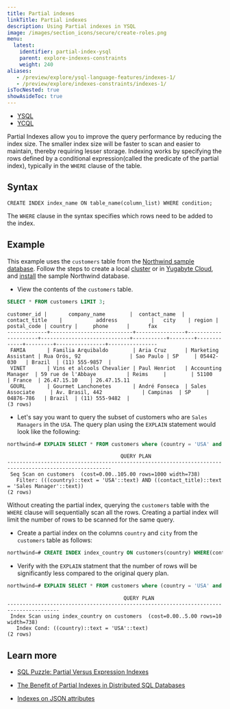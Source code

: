 ```yaml
---
title: Partial indexes
linkTitle: Partial indexes
description: Using Partial indexes in YSQL
image: /images/section_icons/secure/create-roles.png
menu:
  latest:
    identifier: partial-index-ysql
    parent: explore-indexes-constraints
    weight: 240
aliases:
   - /preview/explore/ysql-language-features/indexes-1/
   - /preview/explore/indexes-constraints/indexes-1/
isTocNested: true
showAsideToc: true
---
```


<ul class="nav nav-tabs-alt nav-tabs-yb">
  <li >
    <a href="../partial-index-ysql/" class="nav-link active">
      <i class="icon-postgres" aria-hidden="true"></i>
      YSQL
    </a>
  </li>

  <li >
    <a href="../partial-index-ycql/" class="nav-link">
      <i class="icon-cassandra" aria-hidden="true"></i>
      YCQL
    </a>
  </li>
</ul>

Partial Indexes allow you to improve the query performance by reducing the index size. The smaller index size will be faster to scan and easier to maintain, thereby requiring lesser storage.
Indexing works by specifying the rows defined by a conditional expression(called the predicate of the partial index), typically in the `WHERE` clause of the table.

## Syntax

```ysql
CREATE INDEX index_name ON table_name(column_list) WHERE condition;
```

The `WHERE` clause in the syntax specifies which rows need to be added to the index.

## Example

This example uses the `customers` table from the [Northwind sample database](/latest/sample-data/northwind/). Follow the steps to create a local [cluster](/latest/quick-start/) or in [Yugabyte Cloud](/latest/yugabyte-cloud/cloud-connect/), and [install](/latest/sample-data/northwind/#install-the-northwind-sample-database) the sample Northwind database.

- View the contents of the `customers` table.

```sql
SELECT * FROM customers LIMIT 3;
```

```output
customer_id |       company_name        |  contact_name  |    contact_title    |           address           |   city    | region | postal_code | country |     phone      |      fax
-------------+---------------------------+----------------+---------------------+-----------------------------+-----------+--------+-------------+---------+----------------+----------------
 FAMIA       | Familia Arquibaldo        | Aria Cruz      | Marketing Assistant | Rua Orós, 92                | Sao Paulo | SP     | 05442-030   | Brazil  | (11) 555-9857  |
 VINET       | Vins et alcools Chevalier | Paul Henriot   | Accounting Manager  | 59 rue de l'Abbaye          | Reims     |        | 51100       | France  | 26.47.15.10    | 26.47.15.11
 GOURL       | Gourmet Lanchonetes       | André Fonseca  | Sales Associate     | Av. Brasil, 442             | Campinas  | SP     | 04876-786   | Brazil  | (11) 555-9482  |
(3 rows)
```

- Let's say you want to query the subset of customers who are `Sales Managers` in the `USA`. The query plan using the `EXPLAIN` statement would look like the following:

```sql
northwind=# EXPLAIN SELECT * FROM customers where (country = 'USA' and contact_title = 'Sales Manager');
```

```output
                                     QUERY PLAN
--------------------------------------------------------------------------------------------------------
 Seq Scan on customers  (cost=0.00..105.00 rows=1000 width=738)
   Filter: (((country)::text = 'USA'::text) AND ((contact_title)::text = 'Sales Manager'::text))
(2 rows)
```

Without creating the partial index, querying the `customers` table with the `WHERE` clause will sequentially scan all the rows. Creating a partial index will limit the number of rows to be scanned for the same query.

- Create a partial index on the columns `country` and `city` from the `customers` table as follows:

```sql
northwind=# CREATE INDEX index_country ON customers(country) WHERE(contact_title = 'Sales Manager');
```

- Verify with the `EXPLAIN` statment that the number of rows will be significantly less compared to the original query plan.

```sql
northwind=# EXPLAIN SELECT * FROM customers where (country = 'USA' and contact_title = 'Sales Manager');
```

```output
                                      QUERY PLAN
---------------------------------------------------------------------------------------
 Index Scan using index_country on customers  (cost=0.00..5.00 rows=10 width=738)
   Index Cond: ((country)::text = 'USA'::text)
(2 rows)

```

## Learn more

- [SQL Puzzle: Partial Versus Expression Indexes](https://blog.yugabyte.com/sql-puzzle-partial-versus-expression-indexes/)

- [The Benefit of Partial Indexes in Distributed SQL Databases](https://blog.yugabyte.com/the-benefit-of-partial-indexes-in-distributed-sql-databases/)

- [Indexes on JSON attributes](/latest/explore/json-support/jsonb-ysql/#6-indexes-on-json-attributes)
